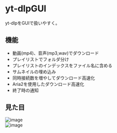 # yt-dlpGUI
yt-dlpをGUIで扱いやすく。
## 機能
- 動画(mp4)、音声(mp3,wav)でダウンロード
- プレイリストでフォルダ分け
- プレイリストのインデックスをファイル名に含める
- サムネイルの埋め込み
- 同時接続数を増やしてダウンロード高速化
- Aria2を使用したダウンロード高速化
- 終了時の通知

## 見た目
![image](https://github.com/ziaenso-kuma/yt-dlpGUI/assets/114263475/b9d2d47f-c918-422e-833c-4586d5c3737a)  
![image](https://github.com/ziaenso-kuma/yt-dlpGUI/assets/114263475/e5bf77f4-f501-42ad-b699-95c4979fd223)  
